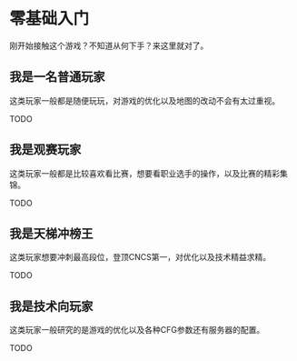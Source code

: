 # 零基础入门

刚开始接触这个游戏？不知道从何下手？来这里就对了。

## 我是一名普通玩家

这类玩家一般都是随便玩玩，对游戏的优化以及地图的改动不会有太过重视。

TODO

## 我是观赛玩家

这类玩家一般都是比较喜欢看比赛，想要看职业选手的操作，以及比赛的精彩集锦。

TODO

## 我是天梯冲榜王

这类玩家想要冲刺最高段位，登顶CNCS第一，对优化以及技术精益求精。

TODO

## 我是技术向玩家

这类玩家一般研究的是游戏的优化以及各种CFG参数还有服务器的配置。

TODO